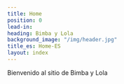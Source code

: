 ```yaml
---
title: Home
position: 0
lead-in: 
heading: Bimba y Lola
background_image: "/img/header.jpg"
title_es: Home-ES
layout: index
---
```


Bienvenido al sitio de Bimba y Lola

